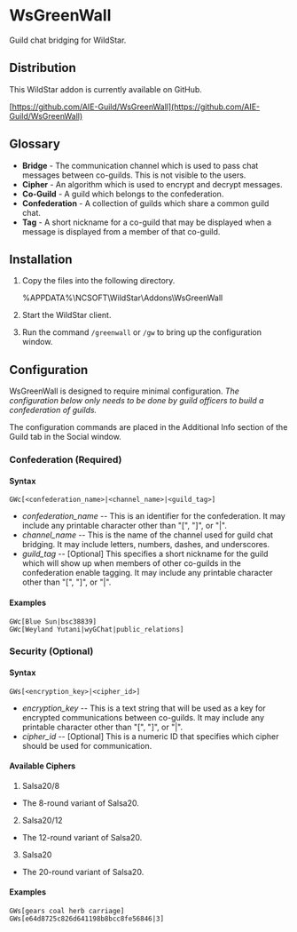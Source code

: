 WsGreenWall
===========

Guild chat bridging for WildStar.

Distribution
------------

This WildStar addon is currently available on GitHub.

[https://github.com/AIE-Guild/WsGreenWall](https://github.com/AIE-Guild/WsGreenWall)


Glossary
--------

- **Bridge** - The communication channel which is used to pass chat messages between co-guilds.  This is not visible to the users.
- **Cipher** - An algorithm which is used to encrypt and decrypt messages.
- **Co-Guild** - A guild which belongs to the confederation.
- **Confederation** - A collection of guilds which share a common guild chat.
- **Tag** - A short nickname for a co-guild that may be displayed when a message is displayed from a member of that co-guild.


Installation
------------

1. Copy the files into the following directory.

    %APPDATA%\NCSOFT\WildStar\Addons\WsGreenWall

2. Start the WildStar client.

3. Run the command `/greenwall` or `/gw` to bring up the configuration window.


Configuration
-------------

WsGreenWall is designed to require minimal configuration. *The configuration below only needs to be done by guild officers to build a confederation of guilds.*

The configuration commands are placed in the Additional Info section of the Guild tab in the Social window.

### Confederation (Required)

#### Syntax

    GWc[<confederation_name>|<channel_name>|<guild_tag>]

- *confederation_name* -- This is an identifier for the confederation.  It may include any printable character other than "[", "]", or "|".
- *channel_name* -- This is the name of the channel used for guild chat bridging. It may include letters, numbers, dashes, and underscores.
- *guild_tag* -- [Optional] This specifies a short nickname for the guild which will show up when members of other co-guilds in the confederation enable tagging. It may include any printable character other than "[", "]", or "|".

#### Examples

    GWc[Blue Sun|bsc38839]
    GWc[Weyland Yutani|wyGChat|public_relations]


### Security (Optional)

#### Syntax

    GWs[<encryption_key>|<cipher_id>]

- *encryption_key* -- This is a text string that will be used as a key for encrypted communications between co-guilds. It may include any printable character other than "[", "]", or "|".
- *cipher_id* -- [Optional] This is a numeric ID that specifies which cipher should be used for communication.

#### Available Ciphers

1. Salsa20/8
 - The 8-round variant of Salsa20.
2. Salsa20/12
 - The 12-round variant of Salsa20.
3. Salsa20
 - The 20-round variant of Salsa20.
 
#### Examples

    GWs[gears coal herb carriage]
    GWs[e64d8725c826d641198b8bcc8fe56846|3]


